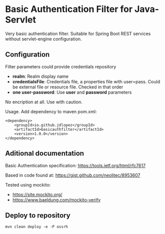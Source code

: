 # Basic Authentication Filter for Java-Servlet

Very basic authentication filter. Suitable for Spring Boot REST services without servlet-engine configuration.

## Configuration

Filter parameters could provide credentials repository 
 * **realm**: Realm display name
 * **credentialsFile**: Credentials file, a properties file with user=pass. Could be external file or resource file. Checked in that order
 * **one user-password**: Use **user** and **password** parameters
 
No encription at all. Use with caution.

Usage. Add dependency to maven pom.xml:

    <dependency>
        <groupId>io.github.jdlopez</groupId>
        <artifactId>basicauthfilter</artifactId>
        <version>1.0.0</version>
    </dependency>
    
## Aditional documentation

Basic Authentication specification: https://tools.ietf.org/html/rfc7617

Based in code found at: https://gist.github.com/neolitec/8953607

Tested using mockito: 
- https://site.mockito.org/
- https://www.baeldung.com/mockito-verify

## Deploy to repository

    mvn clean deploy -e -P ossrh